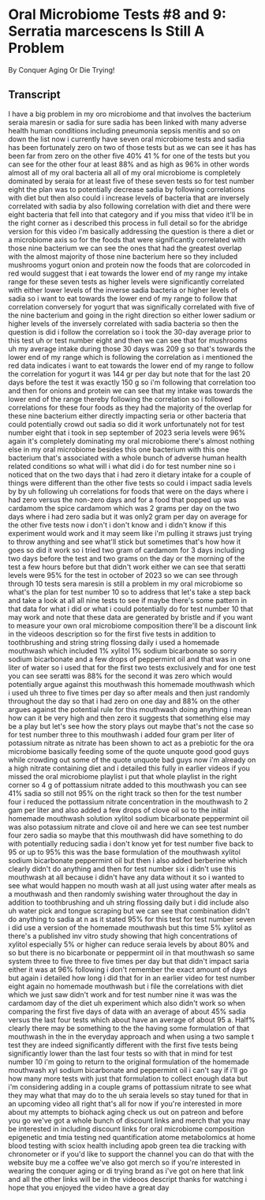 # Oral Microbiome Tests #8 and 9: Serratia marcescens Is Still A Problem

By Conquer Aging Or Die Trying! 


## Transcript

I have a big problem in my oro microbiome and that involves the bacterium seraia maresin or sadia for sure sadia has been linked with many adverse health human conditions including pneumonia sepsis menitis and so on down the list now i currently have seven oral microbiome tests and sadia has been fortunately zero on two of those tests but as we can see it has has been far from zero on the other five 40% 41 % for one of the tests but you can see for the other four at least 88% and as high as 96% in other words almost all of my oral bacteria all all of my oral microbiome is completely dominated by seraia for at least five of these seven tests so for test number eight the plan was to potentially decrease sadia by following correlations with diet but then also could i increase levels of bacteria that are inversely correlated with sadia by also following correlation with diet and there were eight bacteria that fell into that category and if you miss that video it'll be in the right corner as i described this process in full detail so for the abridge version for this video i'm basically addressing the question is there a diet or a microbiome axis so for the foods that were significantly correlated with those nine bacterium we can see the ones that had the greatest overlap with the almost majority of those nine bacterium here so they included mushrooms yogurt onion and protein now the foods that are colorcoded in red would suggest that i eat towards the lower end of my range my intake range for these seven tests as higher levels were significantly correlated with either lower levels of the inverse sadia bacteria or higher levels of sadia so i want to eat towards the lower end of my range to follow that correlation conversely for yogurt that was significally correlated with five of the nine bacterium and going in the right direction so either lower sadium or higher levels of the inversely correlated with sadia bacteria so then the question is did i follow the correlation so i took the 30-day average prior to this test uh or test number eight and then we can see that for mushrooms uh my average intake during those 30 days was 209 g so that's towards the lower end of my range which is following the correlation as i mentioned the red data indicates i want to eat towards the lower end of my range to follow the correlation for yogurt it was 144 gr per day but note that for the last 20 days before the test it was exactly 150 g so i'm following that correlation too and then for onions and protein we can see that my intake was towards the lower end of the range thereby following the correlation so i followed correlations for these four foods as they had the majority of the overlap for these nine bacterium either directly impacting seria or other bacteria that could potentially crowd out sadia so did it work unfortunately not for test number eight that i took in sep september of 2023 seria levels were 96% again it's completely dominating my oral microbiome there's almost nothing else in my oral microbiome besides this one bacterium with this one bacterium that's associated with a whole bunch of adverse human health related conditions so what will i what did i do for test number nine so i noticed that on the two days that i had zero it dietary intake for a couple of things were different than the other five tests so could i impact sadia levels by by uh following uh correlations for foods that were on the days where i had zero versus the non-zero days and for a food that popped up was cardamom the spice cardamom which was 2 grams per day on the two days where i had zero sadia but it was only2 gram per day on average for the other five tests now i don't i don't know and i didn't know if this experiment would work and it may seem like i'm pulling it straws just trying to throw anything and see what'll stick but sometimes that's how how it goes so did it work so i tried two gram of cardamom for 3 days including two days before the test and two grams on the day or the morning of the test a few hours before but that didn't work either we can see that seratti levels were 95% for the test in october of 2023 so we can see through through 10 tests sera maresin is still a problem in my oral microbiome so what's the plan for test number 10 so to address that let's take a step back and take a look at all all nine tests to see if maybe there's some pattern in that data for what i did or what i could potentially do for test number 10 that may work and note that these data are generated by bristle and if you want to measure your own oral microbiome composition there'll be a discount link in the videoos description so for the first five tests in addition to toothbrushing and string string flossing daily i used a homemade mouthwash which included 1% xylitol 1% sodium bicarbonate so sorry sodium bicarbonate and a few drops of peppermint oil and that was in one liter of water so i used that for the first two tests exclusively and for one test you can see seratti was 88% for the second it was zero which would potentially argue against this mouthwash this homemade mouthwash which i used uh three to five times per day so after meals and then just randomly throughout the day so that i had zero on one day and 88% on the other argues against the potential rule for this mouthwash doing anything i mean how can it be very high and then zero it suggests that something else may be a play but let's see how the story plays out maybe that's not the case so for test number three to this mouthwash i added four gram per liter of potassium nitrate as nitrate has been shown to act as a prebiotic for the ora microbiome basically feeding some of the quote unquote good good guys while crowding out some of the quote unquote bad guys now i'm already on a high nitrate containing diet and i detailed this fully in earlier videos if you missed the oral microbiome playlist i put that whole playlist in the right corner so 4 g of pottassium nitrate added to this mouthwash you can see 41% sadia so still not 95% on the right track so then for the test number four i reduced the pottassium nitrate concentration in the mouthwash to 2 gam per liter and also added a few drops of clove oil so to the initial homemade mouthwash solution xylitol sodium bicarbonate peppermint oil was also potassium nitrate and clove oil and here we can see test number four zero sadia so maybe that this mouthwash did have something to do with potentially reducing sadia i don't know yet for test number five back to 95 or up to 95% this was the base formulation of the mouthwash xylitol sodium bicarbonate peppermint oil but then i also added berberine which clearly didn't do anything and then for test number six i didn't use this mouthwash at all because i didn't have any data without it so i wanted to see what would happen no mouth wash at all just using water after meals as a mouthwash and then randomly swishing water throughout the day in addition to toothbrushing and uh string flossing daily but i did include also uh water pick and tongue scraping but we can see that combination didn't do anything to sadia at n as it stated 95% for this test for test number seven i did use a version of the homemade mouthwash but this time 5% xylitol as there's a published inv vitro study showing that high concentrations of xylitol especially 5% or higher can reduce seraia levels by about 80% and so but there is no bicarbonate or peppermint oil in that mouthwash so same system three to five three to five times per day but that didn't impact saria either it was at 96% following i don't remember the exact amount of days but again i detailed how long i did that for in an earlier video for test number eight again no homemade mouthwash but i file the correlations with diet which we just saw didn't work and for test number nine it was was the cardamom day of the diet uh experiment which also didn't work so when comparing the first five days of data with an average of about 45% sadia versus the last four tests which about have an average of about 95 a. Half% clearly there may be something to the the having some formulation of that mouthwash in the in the everyday approach and when using a two sample t test they are indeed significantly different with the first five tests being significantly lower than the last four tests so with that in mind for test number 10 i'm going to return to the original formulation of the homemade mouthwash xyl sodium bicarbonate and peppermint oil i can't say if i'll go how many more tests with just that formulation to collect enough data but i'm considering adding in a couple grams of pottassium nitrate to see what they may what that may do to the uh seraia levels so stay tuned for that in an upcoming video all right that's all for now if you're interested in more about my attempts to biohack aging check us out on patreon and before you go we've got a whole bunch of discount links and merch that you may be interested in including discount links for oral microbiome composition epigenetic and tmia testing ned quantification atome metabolomics at home blood testing with sciox health including apob green tea die tracking with chronometer or if you'd like to support the channel you can do that with the website buy me a coffee we've also got merch so if you're interested in wearing the conquer aging or di trying brand as i've got on here that link and all the other links will be in the videoos descript thanks for watching i hope that you enjoyed the video have a great day
